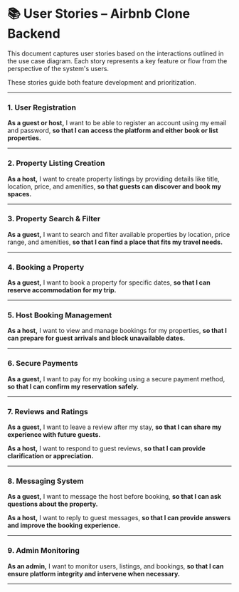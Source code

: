 # 📚 User Stories – Airbnb Clone Backend

This document captures user stories based on the interactions outlined in the use case diagram. Each story represents a key feature or flow from the perspective of the system's users.

These stories guide both feature development and prioritization.

---

### 1. User Registration

**As a guest or host,** I want to be able to register an account using my email and password, **so that I can access the platform and either book or list properties.**

---

### 2. Property Listing Creation

**As a host,** I want to create property listings by providing details like title, location, price, and amenities, **so that guests can discover and book my spaces.**

---

### 3. Property Search & Filter

**As a guest,** I want to search and filter available properties by location, price range, and amenities, **so that I can find a place that fits my travel needs.**

---

### 4. Booking a Property

**As a guest,** I want to book a property for specific dates, **so that I can reserve accommodation for my trip.**

---

### 5. Host Booking Management

**As a host,** I want to view and manage bookings for my properties, **so that I can prepare for guest arrivals and block unavailable dates.**

---

### 6. Secure Payments

**As a guest,** I want to pay for my booking using a secure payment method, **so that I can confirm my reservation safely.**

---

### 7. Reviews and Ratings

**As a guest,** I want to leave a review after my stay, **so that I can share my experience with future guests.**

**As a host,** I want to respond to guest reviews, **so that I can provide clarification or appreciation.**

---

### 8. Messaging System

**As a guest,** I want to message the host before booking, **so that I can ask questions about the property.**

**As a host,** I want to reply to guest messages, **so that I can provide answers and improve the booking experience.**

---

### 9. Admin Monitoring

**As an admin,** I want to monitor users, listings, and bookings, **so that I can ensure platform integrity and intervene when necessary.**

---

